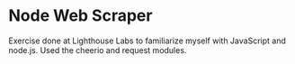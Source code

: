 # Node Web Scraper
Exercise done at Lighthouse Labs to familiarize myself with JavaScript and node.js. 
Used the cheerio and request modules. 
